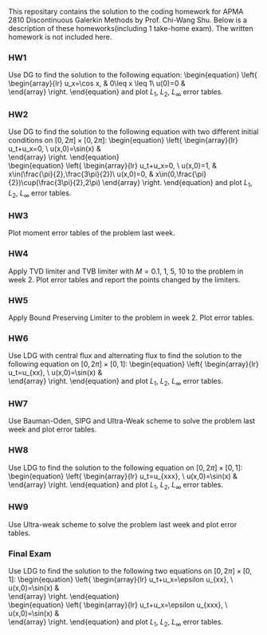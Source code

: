 This repositary contains the solution to the coding homework for APMA 2810 Discontinuous Galerkin Methods by Prof. Chi-Wang Shu. Below is a description of these homeworks(including 1 take-home exam). The written homework is not included here.

### **HW1**

Use DG to find the solution to the following equation:
\begin{equation}
\left\{
             \begin{array}{lr}
             u_x=\cos x, &  0\leq x \leq 1\\
             u(0)=0 &  
             \end{array}
\right.
\end{equation}
and plot $L_1$, $L_2$, $L_{\infty}$ error tables.

### **HW2**

Use DG to find the solution to the following equation with two different initial conditions on $[0,2\pi]\times[0,2\pi]$:
\begin{equation}
\left\{
             \begin{array}{lr}
             u_t+u_x=0, \\
             u(x,0)=\sin(x) &  
             \end{array}
\right.
\end{equation}
\
\begin{equation}
\left\{
             \begin{array}{lr}
             u_t+u_x=0, \\
             u(x,0)=1, &  x\in(\frac{\pi}{2},\frac{3\pi}{2})\\
             u(x,0)=0, &  x\in(0,\frac{\pi}{2})\cup(\frac{3\pi}{2},2\pi)
             \end{array}
\right.
\end{equation}
and plot $L_1$, $L_2$, $L_{\infty}$ error tables.

### **HW3**

Plot moment error tables of the problem last week.

### **HW4**

Apply TVD limiter and TVB limiter with $M = 0.1$, $1$, $5$, $10$ to the problem in week 2. Plot error tables and report the points changed by the limiters.

### **HW5**

Apply Bound Preserving Limiter to the problem in week 2. Plot error tables.

### **HW6**

Use LDG with central flux and alternating flux to find the solution to the following equation on $[0,2\pi]\times[0,1]$:
\begin{equation}
\left\{
             \begin{array}{lr}
             u_t=u_{xx}, \\
             u(x,0)=\sin(x) &  
             \end{array}
\right.
\end{equation}
and plot $L_1$, $L_2$, $L_{\infty}$ error tables.

### **HW7**

Use Bauman-Oden, SIPG and Ultra-Weak scheme to solve the problem last week and plot error tables.

### **HW8**

Use LDG to find the solution to the following equation on $[0,2\pi]\times[0,1]$:
\begin{equation}
\left\{
             \begin{array}{lr}
             u_t=u_{xxx}, \\
             u(x,0)=\sin(x) &  
             \end{array}
\right.
\end{equation}
and plot $L_1$, $L_2$, $L_{\infty}$ error tables.

### **HW9**

Use Ultra-weak scheme to solve the problem last week and plot error tables.

### **Final Exam**

Use LDG to find the solution to the following two equations on $[0,2\pi]\times[0,1]$:
\begin{equation}
\left\{
             \begin{array}{lr}
             u_t+u_x=\epsilon u_{xx}, \\
             u(x,0)=\sin(x) &  
             \end{array}
\right.
\end{equation}
\
\begin{equation}
\left\{
             \begin{array}{lr}
             u_t+u_x=\epsilon u_{xxx}, \\
             u(x,0)=\sin(x) &  
             \end{array}
\right.
\end{equation}
and plot $L_1$, $L_2$, $L_{\infty}$ error tables.
